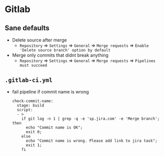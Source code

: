 # Gitlab
## Sane defaults
* Delete source after merge
    * `Repository` => `Settings` => `General` => `Merge requests` => `Enable 'Delete source branch' option by default`
* Merge only commits that didnt break anything
    * `Repository` => `Settings` => `General` => `Merge requests` => `Pipelines must succeed`
## `.gitlab-ci.yml`
* fail pipeline if commit name is wrong
    ```
    check-commit-name:
      stage: build
      script:
      - >
        if git log -n 1 | grep -q -e 'sp.jira.com' -e 'Merge branch'; then
          echo "Commit name is OK";
          exit 0;
        else
          echo "Commit name is wrong. Please add link to jira task";
          exit 1;
        fi
    ```
